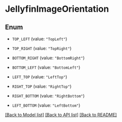 # JellyfinImageOrientation

## Enum


* `TOP_LEFT` (value: `"TopLeft"`)

* `TOP_RIGHT` (value: `"TopRight"`)

* `BOTTOM_RIGHT` (value: `"BottomRight"`)

* `BOTTOM_LEFT` (value: `"BottomLeft"`)

* `LEFT_TOP` (value: `"LeftTop"`)

* `RIGHT_TOP` (value: `"RightTop"`)

* `RIGHT_BOTTOM` (value: `"RightBottom"`)

* `LEFT_BOTTOM` (value: `"LeftBottom"`)


[[Back to Model list]](../README.md#documentation-for-models) [[Back to API list]](../README.md#documentation-for-api-endpoints) [[Back to README]](../README.md)


